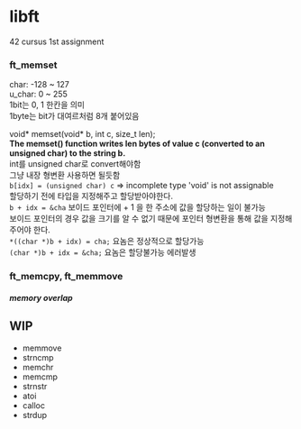 # libft
42 cursus 1st assignment

### ft_memset
char: -128 ~ 127  
u_char: 0 ~ 255  
1bit는 0, 1 한칸을 의미  
1byte는 bit가 대여르처럼 8개 붙어있음  

void\*	memset(void\* b, int c, size_t len);  
**The memset() function writes len bytes of value c (converted to an unsigned char) to the string b.**  
int를 unsigned char로 convert해야함  
그냥 내장 형변환 사용하면 될듯함  
`b[idx] = (unsigned char) c` => incomplete type 'void' is not assignable  
할당하기 전에 타입을 지정해주고 할당받아야한다.  
`b + idx = &cha` 보이드 포인터에 + 1 을 한 주소에 값을 할당하는 일이 불가능  
보이드 포인터의 경우 값을 크기를 알 수 없기 때문에 포인터 형변환을 통해 값을 지정해 주어야 한다.  
`*((char *)b + idx) = cha;`  요놈은 정상적으로 할당가능  
`(char *)b + idx = &cha;`    요놈은 할당불가능 에러발생 

### ft_memcpy, ft_memmove
##### memory overlap


## WIP
- memmove
- strncmp
- memchr
- memcmp
- strnstr
- atoi
- calloc
- strdup
